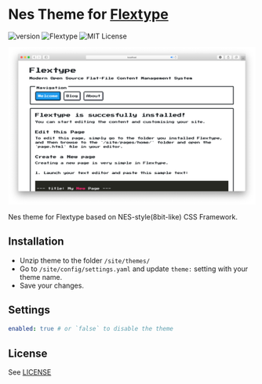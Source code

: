 # Nes Theme for [Flextype](http://flextype.org/)
![version](https://img.shields.io/badge/version-1.0.0-brightgreen.svg?style=flat-square)
![Flextype](https://img.shields.io/badge/Flextype-0.7.4-green.svg?style=flat-square)
![MIT License](https://img.shields.io/badge/license-MIT-blue.svg?style=flat-square)

![MIT License](nes.png)

Nes theme for Flextype based on NES-style(8bit-like) CSS Framework.

## Installation
* Unzip theme to the folder `/site/themes/`
* Go to `/site/config/settings.yaml` and update `theme:` setting with your theme name.
* Save your changes.

## Settings

```yaml
enabled: true # or `false` to disable the theme
```

## License
See [LICENSE](https://github.com/flextype-themes/nes/blob/master/LICENSE)
